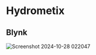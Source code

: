# Hydrometix

## Blynk 
![Screenshot 2024-10-28 022047](https://github.com/user-attachments/assets/bbfaf11f-020d-4d11-bd2e-24a12b59f8fe)

